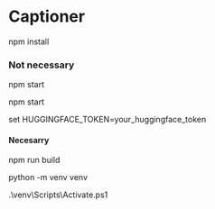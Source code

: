 # Captioner
npm install

### Not necessary 
npm start

npm start


set HUGGINGFACE_TOKEN=your_huggingface_token

#### Necesarry
npm run build

python -m venv venv

.\venv\Scripts\Activate.ps1
